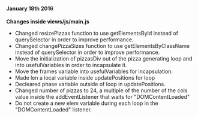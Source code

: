 #### January 18th 2016

**Changes inside views/js/main.js**
* Changed resizePizzas function to use getElementsById instead of querySelector 
in order to improve performance.
* Changed changePizzaSizes function to use getElementsByClassName instead of 
querySelector in order to improve performance.
* Move the initialization of pizzasDiv out of the pizza generating loop and into
usefulVariables in order to incapsulate it. 
* Move the frames variable into usefulVariables for incapsulation. 
* Made len a local variable inside updatePositions for loop
* Decleared phase variable outside of loop in updatePositions.
* Changed number of pizzas to 24, a multiple of the number of the cols value 
inside the addEventListener that waits for "DOMContentLoaded"
* Do not create a new elem variable during each loop in the "DOMContentLoaded" 
listener.